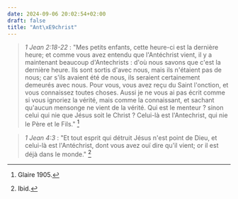 ```yaml
---
date: 2024-09-06 20:02:54+02:00
draft: false
title: "Ant\xE9christ"
---
```





> *1 Jean 2:18-22* : "Mes petits enfants, cette heure-ci est la dernière heure; et comme vous avez entendu que l'Antéchrist vient, il y a maintenant beaucoup d'Antechrists : d'où nous savons que c'est la dernière heure. Ils sont sortis d'avec nous, mais ils n'étaient pas de nous; car s'ils avaient été de nous, ils seraient certainement demeurés avec nous. Pour vous, vous avez reçu du Saint l'onction, et vous connaissez toutes choses. Aussi je ne vous ai pas écrit comme si vous ignoriez la vérité, mais comme la connaissant, et sachant qu'aucun mensonge ne vient de la vérité. Qui est le menteur ? sinon celui qui nie que Jésus soit le Christ ? Celui-là est l'Antechrist, qui nie le Père et le Fils." [^1]

[^1]: Glaire 1905.

> *1 Jean 4:3* : "Et tout esprit qui détruit Jésus n'est point de Dieu, et celui-là est l'Antéchrist, dont vous avez ouï dire qu'il vient; or il est déjà dans le monde." [^2]

[^2]: Ibid.
